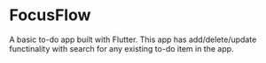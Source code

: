 # FocusFlow
A basic to-do app built with Flutter. This app has add/delete/update functinality with search for any existing to-do item in the app.

